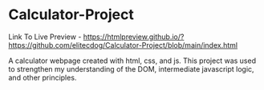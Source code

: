 # Calculator-Project
Link To Live Preview - https://htmlpreview.github.io/?https://github.com/elitecdog/Calculator-Project/blob/main/index.html 

A calculator webpage created with html, css, and js.  This project was used to strengthen my understanding of the DOM, 
intermediate javascript logic, and other principles.  

